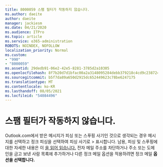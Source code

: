 ```yaml
---
title: 8000059 스팸 필터가 작동하지 않습니다.
ms.author: daeite
author: daeite
manager: jackiesm
ms.date: 04/21/2020
ms.audience: ITPro
ms.topic: article
ms.service: o365-administration
ROBOTS: NOINDEX, NOFOLLOW
localization_priority: Normal
ms.custom:
- "990"
- "8000059"
ms.assetid: 29dedb91-06e2-42e5-8281-3785d2a10305
ms.openlocfilehash: 8f7b20d7d1bfac00a2a3148095284debb379218c4cd9c2387249df994fbb08b6
ms.sourcegitcommit: b5f7da89a650d2915dc652449623c78be6247175
ms.translationtype: MT
ms.contentlocale: ko-KR
ms.lasthandoff: 08/05/2021
ms.locfileid: "54084496"
---
```

# <a name="spam-filter-not-working"></a>스팸 필터가 작동하지 않습니다.

Outlook.com에서 받은 메시지가 피싱 또는 스푸핑 사기인 것으로 생각되는 경우 메시지를 선택하고 정크  피싱을 선택하여 피싱 사기로 \>  표시합니다. 남용, 피싱 및 스푸핑에 대한 자세한 내용은 이 [을 읽어 읽습니다.](https://support.office.com/article/0d882ea5-eedc-4bed-aebc-079ffa1105a3?wt.mc_id=Office_Outlook_com_Alchemy) 전자 메일 주소를 차단하거나 주소 또는 도메인을 금고 보낸 사람 목록에 추가하거나 다른 정크 메일 옵션을 적용하려면 정크 메일 **옵션을 선택합니다.**
  